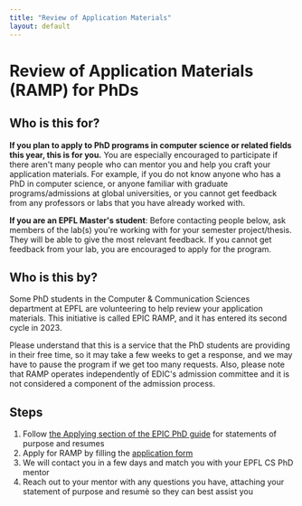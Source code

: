 ```yaml
---
title: "Review of Application Materials"
layout: default
---
```


# Review of Application Materials (RAMP) for PhDs

## Who is this for?

**If you plan to apply to PhD programs in computer science or related fields this year, this is for you.**
You are especially encouraged to participate if there aren't many people who can mentor you and help you craft your application materials.
For example, if you do not know anyone who has a PhD in computer science, or anyone familiar with graduate programs/admissions at global universities,
or you cannot get feedback from any professors or labs that you have already worked with.

**If you are an EPFL Master's student**:
Before contacting people below, ask members of the lab(s) you're working with for your semester project/thesis.
They will be able to give the most relevant feedback. If you cannot get feedback from your lab, you are encouraged to apply for the program.


## Who is this by?

Some PhD students in the Computer & Communication Sciences department
at EPFL are volunteering to help review your application materials. This 
initiative is called EPIC RAMP, and it has entered its second cycle in 2023.

Please understand that this is a service that the PhD students are providing
in their free time, so it may take a few weeks to get a response, and we may
have to pause the program if we get too many requests. Also, 
please note that RAMP operates independently of EDIC's admission committee
and it is not considered a component of the admission process.

<!-- We may refuse to help
people who mass email our list of volunteers instead of choosing one or two,
or who do not take the time to first follow the guides on this website. -->


## Steps

1. Follow [the Applying section of the EPIC PhD guide](/applying) for statements of purpose and resumes
2. Apply for RAMP by filling the [application form](https://forms.gle/xSpr3hipj6RBCY7w8)
3. We will contact you in a few days and match you with your EPFL CS PhD mentor
4. Reach out to your mentor with any questions you have, attaching your statement of purpose and resumè so they can best assist you

<!-- 2. Find _one or two_ people in the list [below](#volunteers) whose research interest match yours
3. Send them an email introducing yourself and attaching your statement of purpose and resume (we provide a template [below](#email-template)) -->


<!-- ## Volunteers

_Please pick [at random](https://www.random.org/lists/) from within your area to spread the load on our volunteers._

<iframe style="width: 100%; height: 600px" src="https://docs.google.com/spreadsheets/d/e/2PACX-1vQQ8e0latgFXVknHSV3V0g0F4atgANgCuRXzuzvkShjaNirmHrmKjHokJMXnXiEi4WNfs6S5rCns6z2/pubhtml?gid=0&amp;single=true&amp;widget=true&amp;headers=false"></iframe>

(You can also reach out to the [EDIC Ambassadors](https://www.epfl.ch/education/phd/edic-computer-and-communication-sciences/edic-computer-and-communication-sciences/edic-ambassadors/))


## Email template

```
Dear <name of the recipient>,

I am <your name>, a <short description, e.g., Bachelor student at the University of XYZ>,
interested in <research topic>.
I saw your name on the EPIC Guide list of volunteers for reviewing application materials,
and I need help with mine.
Could you please give me some feedback?

Attached are my statement of purpose and resume.
<any other questions you may have, e.g., "I didn’t include XYZ, should I?">

Thank you very much for your help!

Best regards,
<your name>
``` -->
